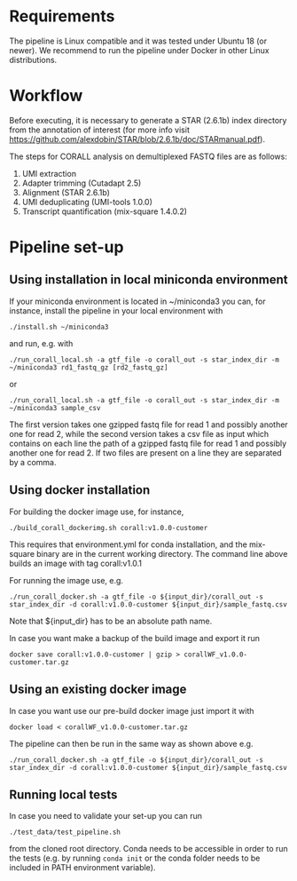 # Requirements
The pipeline is Linux compatible and it was tested under Ubuntu 18 (or newer). We recommend to run the pipeline under Docker in other Linux distributions.

# Workflow

Before executing, it is necessary to generate a STAR (2.6.1b) index directory from the annotation of interest (for more info visit https://github.com/alexdobin/STAR/blob/2.6.1b/doc/STARmanual.pdf).

The steps for CORALL analysis on demultiplexed FASTQ files are as follows:

1. UMI extraction
2. Adapter trimming (Cutadapt 2.5)
3. Alignment (STAR 2.6.1b)
4. UMI deduplicating (UMI-tools 1.0.0)
5. Transcript quantification (mix-square 1.4.0.2)

# Pipeline set-up

## Using installation in local miniconda environment

If your miniconda environment is located in ~/miniconda3 you can, for instance, install the pipeline in your local environment with

`./install.sh ~/miniconda3`

and run, e.g. with

`./run_corall_local.sh -a gtf_file -o corall_out -s star_index_dir -m ~/miniconda3 rd1_fastq_gz [rd2_fastq_gz]`

or

`./run_corall_local.sh -a gtf_file -o corall_out -s star_index_dir -m ~/miniconda3 sample_csv`

The first version takes one gzipped fastq file for read 1 and possibly another one for read 2, while the second version takes a csv file as input which contains on each line the path of a gzipped fastq file for read 1 and possibly another one for read 2. If two files are present on a line they are separated by a comma.

## Using docker installation

For building the docker image use, for instance,

`./build_corall_dockerimg.sh corall:v1.0.0-customer`

This requires that environment.yml for conda installation, and the mix-square binary are in the current working directory. The command line above builds an image with tag corall:v1.0.1

For running the image use, e.g.

`./run_corall_docker.sh -a gtf_file -o ${input_dir}/corall_out -s star_index_dir -d corall:v1.0.0-customer ${input_dir}/sample_fastq.csv`

Note that ${input_dir} has to be an absolute path name.


In case you want make a backup of the build image and export it run

`docker save corall:v1.0.0-customer | gzip > corallWF_v1.0.0-customer.tar.gz`


## Using an existing docker image

In case you want use our pre-build docker image just import it with

`docker load < corallWF_v1.0.0-customer.tar.gz`

The pipeline can then be run in the same way as shown above e.g.

`./run_corall_docker.sh -a gtf_file -o ${input_dir}/corall_out -s star_index_dir -d corall:v1.0.0-customer ${input_dir}/sample_fastq.csv`

## Running local tests
In case you need to validate your set-up you can run

`./test_data/test_pipeline.sh`

from the cloned root directory. Conda needs to be accessible in order to run the tests (e.g. by running `conda init` or the conda folder needs to be included in PATH environment variable). 
